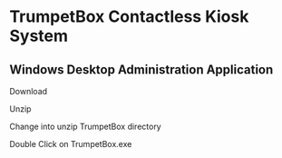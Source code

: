 # TrumpetBox Contactless Kiosk System
## Windows Desktop Administration Application

Download

Unzip

Change into unzip TrumpetBox directory

Double Click on TrumpetBox.exe
